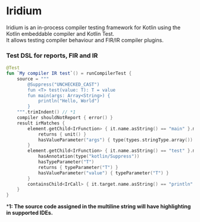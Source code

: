 # Iridium

Iridium is an in-process compiler testing framework for Kotlin using the Kotlin embeddable compiler and Kotlin Test.  
It allows testing compiler behaviour and FIR/IR compiler plugins.

### Test DSL for reports, FIR and IR

```kotlin
@Test
fun `My compiler IR test`() = runCompilerTest {
    source = """
        @Suppress("UNCHECKED_CAST")
        fun <T> test(value: T): T = value
        fun main(args: Array<String>) {
            println("Hello, World")
        }
    """.trimIndent() // *1
    compiler shouldNotReport { error() }
    result irMatches {
        element.getChild<IrFunction> { it.name.asString() == "main" }.matches("main") {
            returns { unit() }
            hasValueParameter("args") { type(types.stringType.array()) }
        }
        element.getChild<IrFunction> { it.name.asString() == "test" }.matches("test") {
            hasAnnotation(type("kotlin/Suppress"))
            hasTypeParameter("T")
            returns { typeParameter("T") }
            hasValueParameter("value") { typeParameter("T") }
        }
        containsChild<IrCall> { it.target.name.asString() == "println" }
    }
}
```
***1: The source code assigned in the multiline string will have highlighting in supported IDEs.**